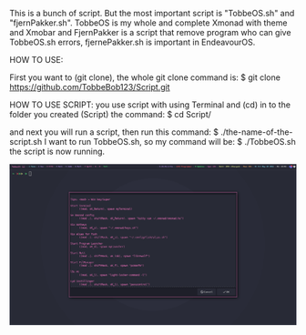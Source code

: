 This is a bunch of script. But the most important script is "TobbeOS.sh" and "fjernPakker.sh". TobbeOS is my whole and complete Xmonad with theme and Xmobar and FjernPakker is a script that remove program who can give TobbeOS.sh errors, fjernePakker.sh is important in EndeavourOS. 

HOW TO USE:

First you want to (git clone), the whole git clone command is: 
$ git clone https://github.com/TobbeBob123/Script.git

HOW TO USE SCRIPT:
you use script with using Terminal and (cd) in to the folder you created (Script)
the command:
$ cd Script/

and next you will run a script, then run this command:
$ ./the-name-of-the-script.sh
I want to run TobbeOS.sh, so my command will be:
$ ./TobbeOS.sh
the script is now running.

![TobbeOS](https://github.com/TobbeBob123/.xmonad/blob/master/NyTobbeOS_skjermdump.png?raw=true)

